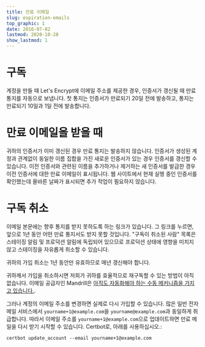 ```yaml
---
title: 만료 이메일
slug: expiration-emails
top_graphic: 1
date: 2016-07-02
lastmod: 2020-10-28
show_lastmod: 1
---
```



# 구독

계정을 만들 때 Let's Encrypt에 이메일 주소를 제공한 경우, 인증서가 갱신될 때 만료 통지를 자동으로 보냅니다. 첫 통지는 인증서가 만료되기 20일 전에 발송하고, 통지는 만료되기 10일과 1일 전에 발송합니다.

# 만료 이메일을 받을 때

귀하의 인증서가 이미 갱신된 경우 만료 통지는 발송하지 않습니다. 인증서가 생성된 계정과 관계없이 동일한 이름 집합을 가진 새로운 인증서가 있는 경우 인증서를 갱신할 수 있습니다. 이전 인증서와 관련된 이름을 추가하거나 제거하는 새 인증서를 발급한 경우 이전 인증서에 대한 만료 이메일이 표시됩니다. 웹 사이트에서 현재 실행 중인 인증서를 확인했는데 올바른 날짜가 표시되면 추가 작업이 필요하지 않습니다.

# 구독 취소

이메일 본문에는 향후 통지를 받지 못하도록 하는 링크가 있습니다. 그 링크를 누르면, 앞으로 1년 동안 어떤 만료 통지서도 받지 못할 것입니다. "구독이 취소된 사람" 목록은 스테이징 알림 및 프로덕션 알림에 독립되어 있으므로 프로덕션 상태에 영향을 미치지 않고 스테이징을 자유롭게 취소할 수 있습니다.

귀하의 가입 취소는 1년 동안만 유효하므로 매년 갱신해야 합니다.

귀하께서 가입을 취소하시면 저희가 귀하를 효율적으로 재구독할 수 있는 방법이 아직 없습니다. 이메일 공급자인 Mandrill은 [아직도 자동화해야 하는 수동 메커니즘을 가지고 있습니다.](https://mandrill.zendesk.com/hc/en-us/articles/360039299913).

그러나 계정의 이메일 주소를 변경하면 실제로 다시 가입할 수 있습니다. 많은 일반 전자 메일 서비스에서 `yourname+1@example.com`을 `yourname@example.com`과 동일하게 취급합니다. 따라서 이메일 주소를 `yourname+1@example.com`으로 업데이트하면 만료 메일을 다시 받기 시작할 수 있습니다. Certbot로, 아래를 사용하십시오.:

`certbot update_account --email yourname+1@example.com`
